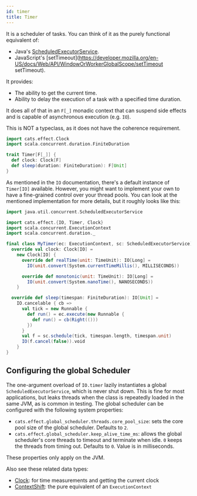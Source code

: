```yaml
---
id: timer
title: Timer
---
```


It is a scheduler of tasks. You can think of it as the purely functional equivalent of:

- Java's [ScheduledExecutorService](https://docs.oracle.com/javase/9/docs/api/java/util/concurrent/ScheduledExecutorService.html).
- JavaScript's [setTimeout](https://developer.mozilla.org/en-US/docs/Web/API/WindowOrWorkerGlobalScope/setTimeout setTimeout).

It provides:

- The ability to get the current time.
- Ability to delay the execution of a task with a specified time duration.

It does all of that in an `F[_]` monadic context that can suspend side effects and is capable of asynchronous execution (e.g. `IO`).

This is NOT a typeclass, as it does not have the coherence requirement.

```scala mdoc:silent
import cats.effect.Clock
import scala.concurrent.duration.FiniteDuration

trait Timer[F[_]] {
  def clock: Clock[F]
  def sleep(duration: FiniteDuration): F[Unit]
}
```

As mentioned in the `IO` documentation, there's a default instance of `Timer[IO]` available. However, you might want to implement your own to have a fine-grained control over your thread pools. You can look at the mentioned implementation for more details, but it roughly looks like this:

```scala mdoc:reset:silent
import java.util.concurrent.ScheduledExecutorService

import cats.effect.{IO, Timer, Clock}
import scala.concurrent.ExecutionContext
import scala.concurrent.duration._

final class MyTimer(ec: ExecutionContext, sc: ScheduledExecutorService) extends Timer[IO] {
  override val clock: Clock[IO] =
    new Clock[IO] {
      override def realTime(unit: TimeUnit): IO[Long] =
        IO(unit.convert(System.currentTimeMillis(), MILLISECONDS))

      override def monotonic(unit: TimeUnit): IO[Long] =
        IO(unit.convert(System.nanoTime(), NANOSECONDS))
    }

  override def sleep(timespan: FiniteDuration): IO[Unit] =
    IO.cancelable { cb =>
      val tick = new Runnable {
        def run() = ec.execute(new Runnable {
          def run() = cb(Right(()))
        })
      }
      val f = sc.schedule(tick, timespan.length, timespan.unit)
      IO(f.cancel(false)).void
    }
}
```

## Configuring the global Scheduler

The one-argument overload of `IO.timer` lazily instantiates a global `ScheduledExecutorService`, which is never shut down.  This is fine for most applications, but leaks threads when the class is repeatedly loaded in the same JVM, as is common in testing. The global scheduler can be configured with the following system properties:

* `cats.effect.global_scheduler.threads.core_pool_size`: sets the core pool size of the global scheduler. Defaults to `2`.
* `cats.effect.global_scheduler.keep_alive_time_ms`: allows the global scheduler's core threads to timeout and terminate when idle. `0` keeps the threads from timing out. Defaults to `0`. Value is in milliseconds.

These properties only apply on the JVM.

Also see these related data types:

- [Clock](../datatypes/clock.md): for time measurements and getting the current clock
- [ContextShift](../datatypes/contextshift.md): the pure equivalent of an `ExecutionContext`
